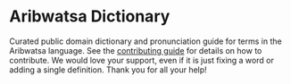 
# Aribwatsa Dictionary

Curated public domain dictionary and pronunciation guide for terms in the Aribwatsa language. See the [contributing guide](https://github.com/drumworkteam/term/blob/make/.github/contributing.md) for details on how to contribute. We would love your support, even if it is just fixing a word or adding a single definition. Thank you for all your help!